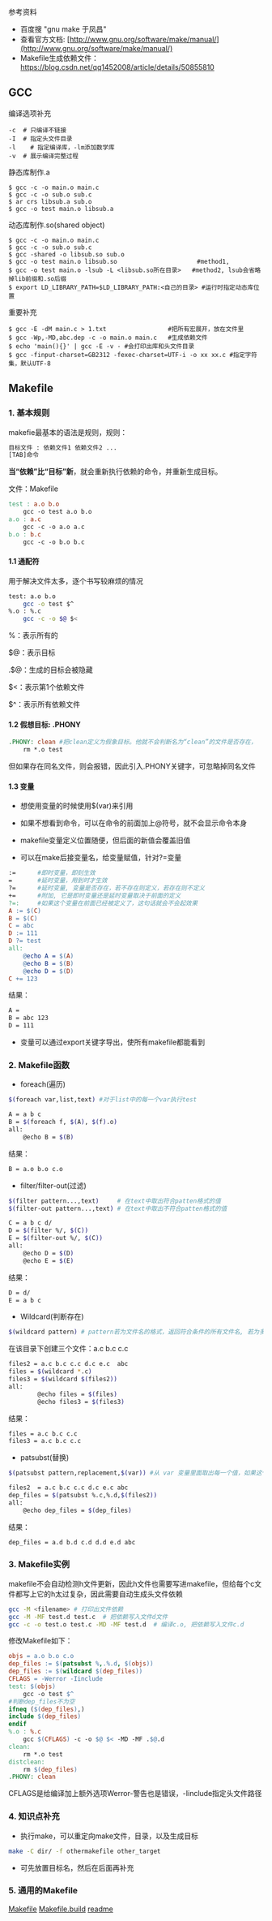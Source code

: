 参考资料

* 百度搜 "gnu make 于凤昌"
* 查看官方文档: [http://www.gnu.org/software/make/manual/](http://www.gnu.org/software/make/manual/)
* Makefile生成依赖文件：https://blog.csdn.net/qq1452008/article/details/50855810

## GCC

编译选项补充

```shell
-c	# 只编译不链接
-I	# 指定头文件目录
-l    # 指定编译库，-lm添加数学库
-v	# 展示编译完整过程
```

静态库制作.a

```shell
$ gcc -c -o main.o main.c
$ gcc -c -o sub.o sub.c
$ ar crs libsub.a sub.o
$ gcc -o test main.o libsub.a
```

动态库制作.so(shared object)

```shell
$ gcc -c -o main.o main.c
$ gcc -c -o sub.o sub.c
$ gcc -shared -o libsub.so sub.o
$ gcc -o test main.o libsub.so						#method1, 
$ gcc -o test main.o -lsub -L <libsub.so所在目录> 	#method2, lsub会省略掉lib前缀和.so后缀
$ export LD_LIBRARY_PATH=$LD_LIBRARY_PATH:<自己的目录> #运行时指定动态库位置
```

重要补充

```shell
$ gcc -E -dM main.c > 1.txt					#把所有宏展开，放在文件里
$ gcc -Wp,-MD,abc.dep -c -o main.o main.c 	#生成依赖文件
$ echo 'main(){}' | gcc -E -v - #会打印出库和头文件目录
$ gcc -finput-charset=GB2312 -fexec-charset=UTF-i -o xx xx.c #指定字符集，默认UTF-8
```

## Makefile

### 1. 基本规则

makefie最基本的语法是规则，规则：

```bash
目标文件 : 依赖文件1 依赖文件2 ...
[TAB]命令
```

**当“依赖”比“目标”新**，就会重新执行依赖的命令，并重新生成目标。

文件：Makefile

```Makefile
test : a.o b.o
	gcc -o test a.o b.o	
a.o : a.c
	gcc -c -o a.o a.c
b.o : b.c
	gcc -c -o b.o b.c
```

#### 1.1 通配符

用于解决文件太多，逐个书写较麻烦的情况

```bash
test: a.o b.o 
	gcc -o test $^	
%.o : %.c
	gcc -c -o $@ $<
```

%：表示所有的

$@：表示目标

.$@：生成的目标会被隐藏

$<：表示第1个依赖文件

$^：表示所有依赖文件

#### 1.2 假想目标: .PHONY

```makefile
.PHONY: clean #把clean定义为假象目标。他就不会判断名为“clean”的文件是否存在，
	rm *.o test
```

但如果存在同名文件，则会报错，因此引入.PHONY关键字，可忽略掉同名文件

#### 1.3 变量

* 想使用变量的时候使用$(var)来引用

* 如果不想看到命令，可以在命令的前面加上@符号，就不会显示命令本身

* makefile变量定义位置随便，但后面的新值会覆盖旧值
* 可以在make后接变量名，给变量赋值，针对?=变量

```makefile
:=		#即时变量，即刻生效
= 		#延时变量，用到时才生效
?= 		#延时变量, 变量是否存在，若不存在则定义，若存在则不定义
+= 		#附加, 它是即时变量还是延时变量取决于前面的定义
?=: 	#如果这个变量在前面已经被定义了，这句话就会不会起效果
A := $(C)
B = $(C)
C = abc
D := 111
D ?= test
all:
	@echo A = $(A)
	@echo B = $(B)
	@echo D = $(D)
C += 123
```

结果：

```bash
A =
B = abc 123
D = 111
```

* 变量可以通过export关键字导出，使所有makefile都能看到

### 2. Makefile函数

* foreach(遍历)

```bash
$(foreach var,list,text) #对于list中的每一个var执行test
```

```bash
A = a b c
B = $(foreach f, $(A), $(f).o)
all:
	@echo B = $(B)
```

结果：

```bash
B = a.o b.o c.o
```

* filter/filter-out(过滤)

```bash
$(filter pattern...,text)     # 在text中取出符合patten格式的值
$(filter-out pattern...,text) # 在text中取出不符合patten格式的值
```

```bash
C = a b c d/
D = $(filter %/, $(C))
E = $(filter-out %/, $(C))
all:
    @echo D = $(D)
    @echo E = $(E)
```

结果：

```bash
D = d/
E = a b c
```

* Wildcard(判断存在)

```bash
$(wildcard pattern) # pattern若为文件名的格式，返回符合条件的所有文件名, 若为多个文件名，则返回真实存在的文件名
```

在该目录下创建三个文件：a.c b.c c.c

```bash
files2 = a.c b.c c.c d.c e.c  abc
files = $(wildcard *.c)
files3 = $(wildcard $(files2))
all:
        @echo files = $(files)
        @echo files3 = $(files3)
```

结果：

```bash
files = a.c b.c c.c
files3 = a.c b.c c.c
```

* patsubst(替换)

```bash
$(patsubst pattern,replacement,$(var)) #从 var 变量里面取出每一个值，如果这个符合pattern格式，把它替换成replacement格式
```

```bash
files2  = a.c b.c c.c d.c e.c abc
dep_files = $(patsubst %.c,%.d,$(files2))
all:
	@echo dep_files = $(dep_files)
```

结果：

```bash
dep_files = a.d b.d c.d d.d e.d abc
```

### 3. Makefile实例
makefile不会自动检测h文件更新，因此h文件也需要写进makefile，但给每个c文件都写上它的h太过复杂，因此需要自动生成头文件依赖

```bash
gcc -M <filename> # 打印出文件依赖
gcc -M -MF test.d test.c  # 把依赖写入文件d文件
gcc -c -o test.o test.c -MD -MF test.d  # 编译c.o, 把依赖写入文件c.d
```
修改Makefile如下：
```makefile
objs = a.o b.o c.o
dep_files := $(patsubst %,.%.d, $(objs))
dep_files := $(wildcard $(dep_files))
CFLAGS = -Werror -Iinclude
test: $(objs)
	gcc -o test $^
#判断dep_files不为空
ifneq ($(dep_files),) 
include $(dep_files)
endif
%.o : %.c
	gcc $(CFLAGS) -c -o $@ $< -MD -MF .$@.d
clean:
	rm *.o test
distclean:
	rm $(dep_files)	
.PHONY: clean	
```
CFLAGS是给编译加上额外选项Werror-警告也是错误，-Iinclude指定头文件路径

### 4. 知识点补充

* 执行make，可以重定向make文件，目录，以及生成目标

```bash
make -C dir/ -f othermakefile other_target
```

* 可先放置目标名，然后在后面再补充

### 5. 通用的Makefile

 [Makefile](..\code\makefile\Makefile)  [Makefile.build](..\code\makefile\Makefile.build) [readme](..\code\makefile\readme.txt) 



